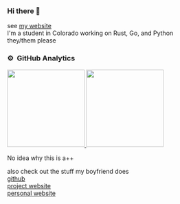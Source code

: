 ### Hi there 👋

see [my website](https://randomairborne.dev/) \
I'm a student in Colorado working on Rust, Go, and Python \
they/them please

### ⚙️ &nbsp;GitHub Analytics
<p align="left">
<a href="/randomairborne">
  <img height="180em" src="https://github-readme-stats-eight-theta.vercel.app/api?username=randomairborne&show_icons=true&theme=algolia&include_all_commits=true&count_private=true"/>
  <img height="180em" src="https://github-readme-stats-eight-theta.vercel.app/api/top-langs/?username=randomairborne&layout=compact&langs_count=8&theme=algolia"/>
</a>
</p>
No idea why this is a++

also check out the stuff my boyfriend does \
[github](/tazz4843) \
[project website](https://imaskeleton.me) \
[personal website](https://zero.lgbt) 
